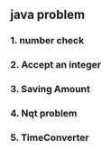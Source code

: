 ## java problem

### 1. number check
### 2. Accept an integer
### 3. Saving Amount 
### 4. Nqt problem 
### 5. TimeConverter
